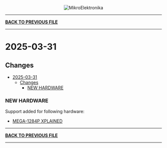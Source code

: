 <p align="center">
  <img src="http://www.mikroe.com/img/designs/beta/logo_small.png?raw=true" alt="MikroElektronika"/>
</p>

---

**[BACK TO PREVIOUS FILE](../changelog.md)**

---

# 2025-03-31

## Changes

- [2025-03-31](#2025-03-31)
  - [Changes](#changes)
    - [NEW HARDWARE](#new-hardware)

### NEW HARDWARE

Support added for following hardware:

+ [MEGA-1284P XPLAINED](https://www.microchip.com/en-us/development-tool/ATMEGA1284P-XPLD)

---

**[BACK TO PREVIOUS FILE](../changelog.md)**

---
